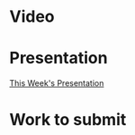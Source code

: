 
# Video

# Presentation
[This Week's Presentation](WebDev/2%20-%20Digital%20Applications/_topics/_presentations/presentationWeek18.md)

# Work to submit